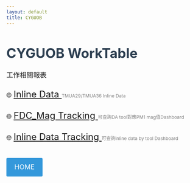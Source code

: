 ```yaml
---
layout: default
title: CYGUOB
---
```


# CYGUOB WorkTable

工作相關報表
<style>
h1 {
    font-size:2.2rem;
    color: #2c3e50;
}
p {
  font-size: 1.1rem;
  line-height:1.6;
}
a.button {
  display: inline-block;
  padding: 0.6em 1.2em;
  margin-top: 1em;
  background-color: #3498db;
  color: white;
  text-decoration: none;
  border-radius: 3px;
  transition: background-color 0.3s ease;
}
a.button:hover {
  background-color: #8980b9;
}
  
</style>
<p>🌐
  <a href="https://bapbiwaf.tsmc.com.tw/reports/powerbi/CYGUOB/Inline%20data_V2?rc:Toolbar=false" style="font-size: 24px;" target="_blank">
    Inline Data
</a>
  <span style="font-size: 12px; color: gray;">TMUA29/TMUA36 Inline Data</span>
</p>

<p>🌐
  <a href="https://bapbiwaf.tsmc.com.tw/reports/powerbi/CYGUOB/FDC_Mag_V1?rc:Toolbar=false" style="font-size: 24px;" target="_blank">
    FDC_Mag Tracking
    </a>
  <span style="font-size: 12px; color: gray;">可查詢DA tool對應PM1 mag值Dashboard</span>
</p>

<p>🌐
  <a href="https://bapbiwaf.tsmc.com.tw/reports/powerbi/CYGUOB/Inline%20data_V3?rc:Toolbar=false" style="font-size: 24px;" target="_blank">
    Inline Data Tracking
  </a>
    <span style="font-size: 12px; color: gray;">可查詢inline data by tool Dashboard</span>

<a class="button" href="https://wandaguo.github.io/APID/DASHBOARD/"> HOME</a>
